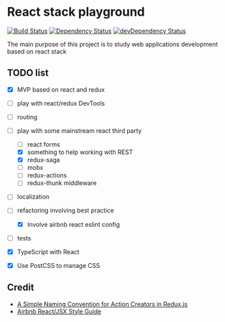 # React stack playground

[![Build Status](https://travis-ci.org/rodmax/react-playground.svg?branch=master)](https://travis-ci.org/rodmax/react-playground)
[![Dependency Status](https://david-dm.org/rodmax/react-playground.svg)](https://david-dm.org/rodmax/react-playground)
[![devDependency Status](https://david-dm.org/rodmax/badges/react-playground/dev-status.svg)](https://david-dm.org/rodmax/react-playground#info=devDependencies)

The main purpose of this project is to study web applications development  based on react stack


## TODO list
- [x] MVP based on react and redux
- [ ] play with react/redux DevTools
- [ ] routing
- [ ] play with some mainstream react third party
    - [ ] react forms
    - [x] something to help working with REST
    - [x] redux-saga
    - [ ] mobx
    - [ ] redux-actions
    - [ ] redux-thunk middleware
- [ ] localization
- [ ] refactoring involving best practice
    - [x] Involve airbnb react eslint config
- [ ] tests
- [x] TypeScript with React
- [x] Use PostCSS to manage CSS


## Credit
- [A Simple Naming Convention for Action Creators in Redux.js](https://decembersoft.com/posts/a-simple-naming-convention-for-action-creators-in-redux-js/)
- [Airbnb React/JSX Style Guide](https://github.com/airbnb/javascript/tree/master/react)
